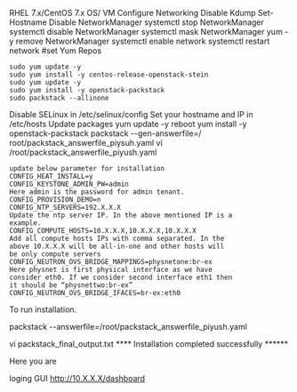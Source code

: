 RHEL 7.x/CentOS 7.x OS/ VM 
Configure Networking
Disable Kdump
Set-Hostname 
Disable NetworkManager
systemctl stop NetworkManager
systemctl disable NetworkManager
systemctl mask NetworkManager
yum -y remove NetworkManager
systemctl enable network
systemctl restart network
#set Yum Repos
```
sudo yum update -y
sudo yum install -y centos-release-openstack-stein
sudo yum update -y
sudo yum install -y openstack-packstack
sudo packstack --allinone
```
Disable SELinux in /etc/selinux/config
Set your hostname and IP in /etc/hosts
Update packages
yum update -y
reboot
yum install -y openstack-packstack
packstack --gen-answerfile=/
root/packstack_answerfile_piysuh.yaml
vi /root/packstack_answerfile_piyush.yaml
```
update below parameter for installation 
CONFIG_HEAT_INSTALL=y
CONFIG_KEYSTONE_ADMIN_PW=admin
Here admin is the password for admin tenant.
CONFIG_PROVISION_DEMO=n
CONFIG_NTP_SERVERS=192.X.X.X
Update the ntp server IP. In the above mentioned IP is a
example.
CONFIG_COMPUTE_HOSTS=10.X.X.X,10.X.X.X,10.X.X.X
Add all compute hosts IPs with comma separated. In the
above 10.X.X.X will be all-in-one and other hosts will
be only compute servers
CONFIG_NEUTRON_OVS_BRIDGE_MAPPINGS=physnetone:br-ex
Here physnet is first physical interface as we have
consider eth0. If we consider second interface eth1 then
it should be “physnettwo:br-ex”
CONFIG_NEUTRON_OVS_BRIDGE_IFACES=br-ex:eth0
```
To run installation. 

packstack --answerfile=/root/packstack_answerfile_piyush.yaml

vi packstack_final_output.txt
**** Installation completed successfully ******

Here you are 

loging GUI 
http://10.X.X.X/dashboard
